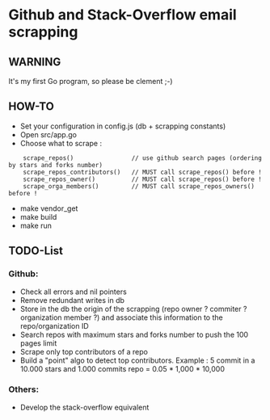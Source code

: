 
Github and Stack-Overflow email scrapping
=========================================

## WARNING

It's my first Go program, so please be clement ;-)

## HOW-TO

- Set your configuration in config.js (db + scrapping constants)
- Open src/app.go
- Choose what to scrape :

```
	scrape_repos()                // use github search pages (ordering by stars and forks number)
	scrape_repos_contributors()   // MUST call scrape_repos() before !
	scrape_repos_owner()          // MUST call scrape_repos() before !
	scrape_orga_members()         // MUST call scrape_repos_owners() before !
```

- make vendor_get
- make build
- make run

## TODO-List

### Github:

- Check all errors and nil pointers
- Remove redundant writes in db
- Store in the db the origin of the scrapping (repo owner ? commiter ? organization member ?) and associate this information to the repo/organization ID
- Search repos with maximum stars and forks number to push the 100 pages limit
- Scrape only top contributors of a repo
- Build a "point" algo to detect top contributors. Example : 5 commit in a 10.000 stars and 1.000 commits repo = 0.05 * 1,000 * 10,000

### Others:

- Develop the stack-overflow equivalent

